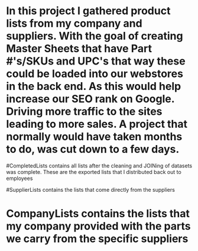 # In this project I gathered product lists from my company and suppliers. With the goal of creating Master Sheets that have Part #'s/SKUs and UPC's that way these could be loaded into our webstores in the back end. As this would help increase our SEO rank on Google. Driving more traffic to the sites leading to more sales. A project that normally would have taken months to do, was cut down to a few days.

#CompletedLists contains all lists after the cleaning and JOINing of datasets was complete. These are the exported lists that I distributed back out to employees

#SupplierLists contains the lists that come directly from the suppliers

# CompanyLists contains the lists that my company provided with the parts we carry from the specific suppliers
